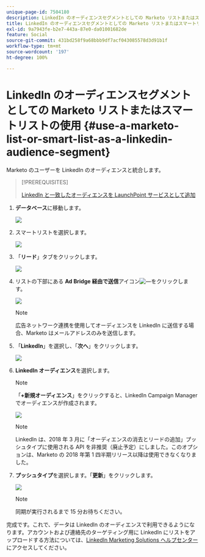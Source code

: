```yaml
---
unique-page-id: 7504180
description: LinkedIn のオーディエンスセグメントとしての Marketo リストまたはスマートリストの使用 - Marketo ドキュメント - 製品ドキュメント
title: LinkedIn のオーディエンスセグメントとしての Marketo リストまたはスマートリストの使用
exl-id: 9a7943fe-b2e7-443a-87e0-da01001682de
feature: Social
source-git-commit: 431bd258f9a68bbb9df7acf043085578d3d91b1f
workflow-type: tm+mt
source-wordcount: '197'
ht-degree: 100%

---
```


# LinkedIn のオーディエンスセグメントとしての Marketo リストまたはスマートリストの使用 {#use-a-marketo-list-or-smart-list-as-a-linkedin-audience-segment}

Marketo のユーザーを LinkedIn のオーディエンスと統合します。

>[!PREREQUISITES]
>
>[LinkedIn と一致したオーディエンスを LaunchPoint サービスとして追加](/help/marketo/product-docs/demand-generation/ad-network-integrations/add-linkedin-matched-audiences-as-a-launchpoint-service.md)

1. **データベース**&#x200B;に移動します。

   ![](assets/db.png)

1. スマートリストを選択します。

   ![](assets/two.png)

1. 「**リード**」タブをクリックします。

   ![](assets/three-1.png)

1. リストの下部にある **Ad Bridge 経由で送信**&#x200B;アイコン![—](assets/image2015-4-20-18-3a18-3a41.png)をクリックします。

   ![](assets/four-1.png)

   >[!NOTE]
   >
   >広告ネットワーク連携を使用してオーディエンスを LinkedIn に送信する場合、Marketo はメールアドレスのみを送信します。

1. 「**LinkedIn**」を選択し、「**次へ**」をクリックします。

   ![](assets/image2015-4-20-18-3a7-3a19.png)

1. **LinkedIn オーディエンス**&#x200B;を選択します。

   >[!NOTE]
   >
   >「**+新規オーディエンス**」をクリックすると、LinkedIn Campaign Manager でオーディエンスが作成されます。

   ![](assets/6.png)

   >[!NOTE]
   >
   >LinkedIn は、2018 年 3 月に「オーディエンスの消去とリードの追加」プッシュタイプに使用される API を非推奨（廃止予定）にしました。このオプションは、Marketo の 2018 年第 1 四半期リリース以降は使用できなくなりました。

1. **プッシュタイプ**&#x200B;を選択します。「**更新**」をクリックします。

   ![](assets/7.png)

   >[!NOTE]
   >
   >同期が実行されるまで 15 分お待ちください。

完成です。これで、データは LinkedIn のオーディエンスで利用できるようになります。アカウントおよび連絡先のターゲティング用に LinkedIn にリストをアップロードする方法については、[LinkedIn Marketing Solutions ヘルプセンター](https://www.linkedin.com/help/lms/answer/73938?query=ad%20segment)にアクセスしてください。
